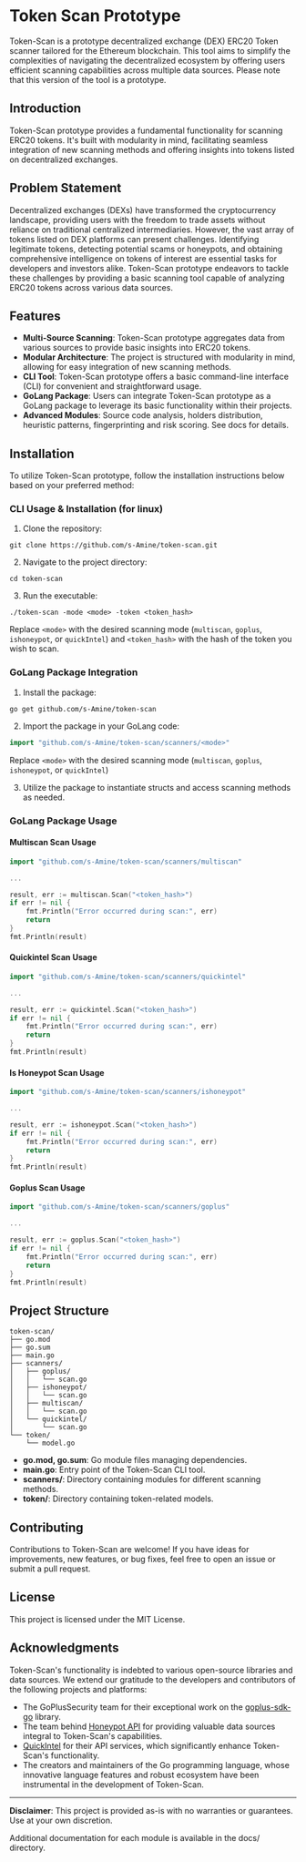 # Token Scan Prototype

Token-Scan is a prototype decentralized exchange (DEX) ERC20 Token scanner tailored for the Ethereum blockchain. This tool aims to simplify the complexities of navigating the decentralized ecosystem by offering users efficient scanning capabilities across multiple data sources. Please note that this version of the tool is a prototype.

## Introduction

Token-Scan prototype provides a fundamental functionality for scanning ERC20 tokens. It's built with modularity in mind, facilitating seamless integration of new scanning methods and offering insights into tokens listed on decentralized exchanges.

## Problem Statement

Decentralized exchanges (DEXs) have transformed the cryptocurrency landscape, providing users with the freedom to trade assets without reliance on traditional centralized intermediaries. However, the vast array of tokens listed on DEX platforms can present challenges. Identifying legitimate tokens, detecting potential scams or honeypots, and obtaining comprehensive intelligence on tokens of interest are essential tasks for developers and investors alike. Token-Scan prototype endeavors to tackle these challenges by providing a basic scanning tool capable of analyzing ERC20 tokens across various data sources.

## Features

- **Multi-Source Scanning**: Token-Scan prototype aggregates data from various sources to provide basic insights into ERC20 tokens.
- **Modular Architecture**: The project is structured with modularity in mind, allowing for easy integration of new scanning methods.
- **CLI Tool**: Token-Scan prototype offers a basic command-line interface (CLI) for convenient and straightforward usage.
- **GoLang Package**: Users can integrate Token-Scan prototype as a GoLang package to leverage its basic functionality within their projects.
- **Advanced Modules**: Source code analysis, holders distribution, heuristic patterns, fingerprinting and risk scoring. See docs for details.

## Installation

To utilize Token-Scan prototype, follow the installation instructions below based on your preferred method:

### CLI Usage & Installation (for linux)

1. Clone the repository:

```
git clone https://github.com/s-Amine/token-scan.git
```

2. Navigate to the project directory:

```
cd token-scan
```

3. Run the executable:

```
./token-scan -mode <mode> -token <token_hash>
```

Replace `<mode>` with the desired scanning mode (`multiscan`, `goplus`, `ishoneypot`, or `quickIntel`) and `<token_hash>` with the hash of the token you wish to scan.


### GoLang Package Integration

1. Install the package:

```
go get github.com/s-Amine/token-scan
```

2. Import the package in your GoLang code:

```go
import "github.com/s-Amine/token-scan/scanners/<mode>"
```

Replace `<mode>` with the desired scanning mode (`multiscan`, `goplus`, `ishoneypot`, or `quickIntel`)

3. Utilize the package to instantiate structs and access scanning methods as needed.



### GoLang Package Usage

#### Multiscan Scan Usage
```go
import "github.com/s-Amine/token-scan/scanners/multiscan"

...

result, err := multiscan.Scan("<token_hash>")
if err != nil {
    fmt.Println("Error occurred during scan:", err)
    return
}
fmt.Println(result)
```

#### Quickintel Scan Usage

```go
import "github.com/s-Amine/token-scan/scanners/quickintel"

...

result, err := quickintel.Scan("<token_hash>")
if err != nil {
    fmt.Println("Error occurred during scan:", err)
    return
}
fmt.Println(result)
```

#### Is Honeypot Scan Usage

```go
import "github.com/s-Amine/token-scan/scanners/ishoneypot"

...

result, err := ishoneypot.Scan("<token_hash>")
if err != nil {
    fmt.Println("Error occurred during scan:", err)
    return
}
fmt.Println(result)
```
#### Goplus Scan Usage

```go
import "github.com/s-Amine/token-scan/scanners/goplus"

...

result, err := goplus.Scan("<token_hash>")
if err != nil {
    fmt.Println("Error occurred during scan:", err)
    return
}
fmt.Println(result)
```

## Project Structure

```
token-scan/
├── go.mod
├── go.sum
├── main.go
├── scanners/
│   ├── goplus/
│   │   └── scan.go
│   ├── ishoneypot/
│   │   └── scan.go
│   ├── multiscan/
│   │   └── scan.go
│   └── quickintel/
│       └── scan.go
└── token/
    └── model.go
```

- **go.mod, go.sum**: Go module files managing dependencies.
- **main.go**: Entry point of the Token-Scan CLI tool.
- **scanners/**: Directory containing modules for different scanning methods.
- **token/**: Directory containing token-related models.

## Contributing

Contributions to Token-Scan are welcome! If you have ideas for improvements, new features, or bug fixes, feel free to open an issue or submit a pull request.

## License

This project is licensed under the MIT License. 

## Acknowledgments

Token-Scan's functionality is indebted to various open-source libraries and data sources. We extend our gratitude to the developers and contributors of the following projects and platforms:

- The GoPlusSecurity team for their exceptional work on the [goplus-sdk-go](https://github.com/GoPlusSecurity/goplus-sdk-go/) library.
- The team behind [Honeypot API](https://api.honeypot.is/) for providing valuable data sources integral to Token-Scan's capabilities.
- [QuickIntel](https://app.quickintel.io/api/) for their API services, which significantly enhance Token-Scan's functionality.
- The creators and maintainers of the Go programming language, whose innovative language features and robust ecosystem have been instrumental in the development of Token-Scan.



---
**Disclaimer**: This project is provided as-is with no warranties or guarantees. Use at your own discretion.

Additional documentation for each module is available in the docs/ directory.
